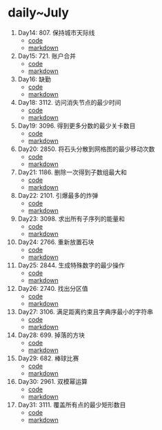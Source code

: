 # daily~July

1. Day14: 807. 保持城市天际线
    - [code](/src/main/java/com/hyperboat/daily/y2024/m07/d14/LC807.java)
    - [markdown](/md/all/807.md)
3. Day15: 721. 账户合并
    - [code](/src/main/java/com/hyperboat/daily/y2024/m07/d15/LC721.java)
    - [markdown](/md/all/721.md)
4. Day16: 缺勤
    - [code](/src/main/java/com/hyperboat/daily/y2024/m07/d17/LC2959.java)
    - [markdown](/md/all/2959.md)
5. Day18: 3112. 访问消失节点的最少时间
    - [code](/src/main/java/com/hyperboat/daily/y2024/m07/d18/LC3112.java)
    - [markdown](/md/all/3112.md)
6. Day19: 3096. 得到更多分数的最少关卡数目
    - [code](/src/main/java/com/hyperboat/daily/y2024/m07/d19/LC3096.java)
    - [markdown](/md/all/3096.md)
7. Day20: 2850. 将石头分散到网格图的最少移动次数
    - [code](/src/main/java/com/hyperboat/daily/y2024/m07/d20/LC2850.java)
    - [markdown](/md/all/2850.md)
8. Day21: 1186. 删除一次得到子数组最大和
    - [code](/src/main/java/com/hyperboat/daily/y2024/m07/d21/LC1186.java)
    - [markdown](/md/all/1186.md)
9. Day22: 2101. 引爆最多的炸弹
    - [code](/src/main/java/com/hyperboat/daily/y2024/m07/d22/LC2101.java)
    - [markdown](/md/all/2101.md)
10. Day23: 3098. 求出所有子序列的能量和
    - [code](/src/main/java/com/hyperboat/daily/y2024/m07/d23/LC3098.java)
    - [markdown](/md/all/3098.md)
11. Day24: 2766. 重新放置石块
    - [code](/src/main/java/com/hyperboat/daily/y2024/m07/d24/LC2766.java)
    - [markdown](/md/all/2766.md)
12. Day25: 2844. 生成特殊数字的最少操作
    - [code](/src/main/java/com/hyperboat/daily/y2024/m07/d25/LC2844.java)
    - [markdown](/md/all/2844.md)
13. Day26: 2740. 找出分区值
    - [code](/src/main/java/com/hyperboat/daily/y2024/m07/d26/LC2740.java)
    - [markdown](/md/all/2740.md)
14. Day27: 3106. 满足距离约束且字典序最小的字符串
    - [code](/src/main/java/com/hyperboat/daily/y2024/m07/d27/LC3106.java)
    - [markdown](/md/all/3106.md)
15. Day28: 699. 掉落的方块
    - [code](/src/main/java/com/hyperboat/daily/y2024/m07/d28/LC699.java)
    - [markdown](/md/all/699.md)
16. Day29: 682. 棒球比赛
    - [code](/src/main/java/com/hyperboat/daily/y2024/m07/d29/LC682.java)
    - [markdown](/md/all/682.md)
17. Day30: 2961. 双模幂运算
    - [code](/src/main/java/com/hyperboat/daily/y2024/m07/d30/LC2961.java)
    - [markdown](/md/all/2961.md)
18. Day31: 3111. 覆盖所有点的最少矩形数目
    - [code](/src/main/java/com/hyperboat/daily/y2024/m07/d31/LC3111.java)
    - [markdown](/md/all/3111.md)
